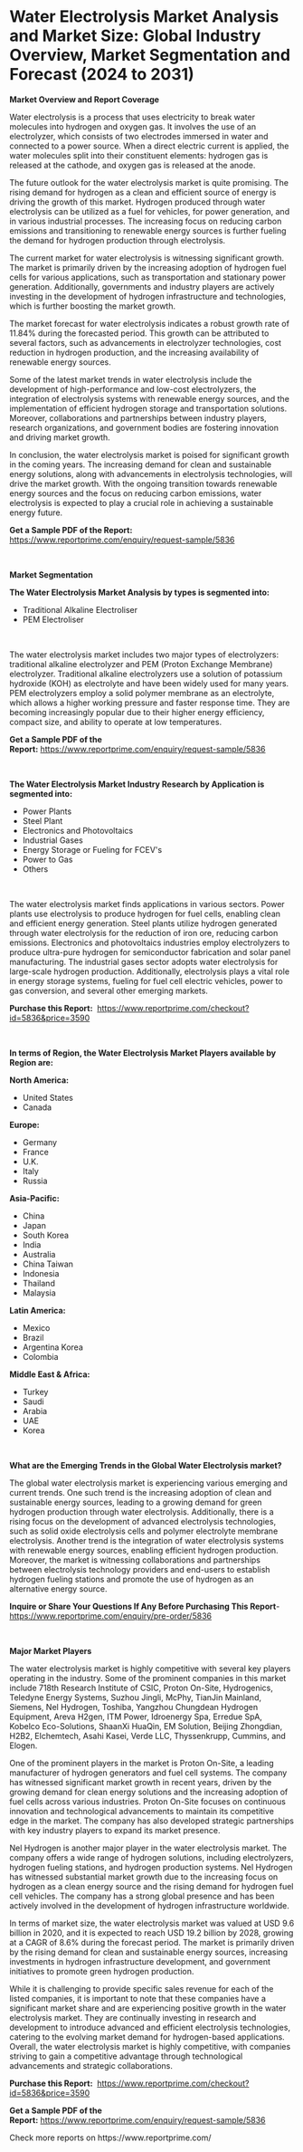 <p><h1>Water Electrolysis Market Analysis and Market Size: Global Industry Overview, Market Segmentation and Forecast (2024 to 2031)</h1></p><p><strong>Market Overview and Report Coverage</strong></p>
<p><p>Water electrolysis is a process that uses electricity to break water molecules into hydrogen and oxygen gas. It involves the use of an electrolyzer, which consists of two electrodes immersed in water and connected to a power source. When a direct electric current is applied, the water molecules split into their constituent elements: hydrogen gas is released at the cathode, and oxygen gas is released at the anode.</p><p>The future outlook for the water electrolysis market is quite promising. The rising demand for hydrogen as a clean and efficient source of energy is driving the growth of this market. Hydrogen produced through water electrolysis can be utilized as a fuel for vehicles, for power generation, and in various industrial processes. The increasing focus on reducing carbon emissions and transitioning to renewable energy sources is further fueling the demand for hydrogen production through electrolysis.</p><p>The current market for water electrolysis is witnessing significant growth. The market is primarily driven by the increasing adoption of hydrogen fuel cells for various applications, such as transportation and stationary power generation. Additionally, governments and industry players are actively investing in the development of hydrogen infrastructure and technologies, which is further boosting the market growth.</p><p>The market forecast for water electrolysis indicates a robust growth rate of 11.84% during the forecasted period. This growth can be attributed to several factors, such as advancements in electrolyzer technologies, cost reduction in hydrogen production, and the increasing availability of renewable energy sources.</p><p>Some of the latest market trends in water electrolysis include the development of high-performance and low-cost electrolyzers, the integration of electrolysis systems with renewable energy sources, and the implementation of efficient hydrogen storage and transportation solutions. Moreover, collaborations and partnerships between industry players, research organizations, and government bodies are fostering innovation and driving market growth.</p><p>In conclusion, the water electrolysis market is poised for significant growth in the coming years. The increasing demand for clean and sustainable energy solutions, along with advancements in electrolysis technologies, will drive the market growth. With the ongoing transition towards renewable energy sources and the focus on reducing carbon emissions, water electrolysis is expected to play a crucial role in achieving a sustainable energy future.</p></p>
<p><strong>Get a Sample PDF of the Report:</strong> <a href="https://www.reportprime.com/enquiry/request-sample/5836">https://www.reportprime.com/enquiry/request-sample/5836</a></p>
<p>&nbsp;</p>
<p><strong>Market Segmentation</strong></p>
<p><strong>The Water Electrolysis Market Analysis by types is segmented into:</strong></p>
<p><ul><li>Traditional Alkaline Electroliser</li><li>PEM Electroliser</li></ul></p>
<p>&nbsp;</p>
<p><p>The water electrolysis market includes two major types of electrolyzers: traditional alkaline electrolyzer and PEM (Proton Exchange Membrane) electrolyzer. Traditional alkaline electrolyzers use a solution of potassium hydroxide (KOH) as electrolyte and have been widely used for many years. PEM electrolyzers employ a solid polymer membrane as an electrolyte, which allows a higher working pressure and faster response time. They are becoming increasingly popular due to their higher energy efficiency, compact size, and ability to operate at low temperatures.</p></p>
<p><strong>Get a Sample PDF of the Report:</strong>&nbsp;<a href="https://www.reportprime.com/enquiry/request-sample/5836">https://www.reportprime.com/enquiry/request-sample/5836</a></p>
<p>&nbsp;</p>
<p><strong>The Water Electrolysis Market Industry Research by Application is segmented into:</strong></p>
<p><ul><li>Power Plants</li><li>Steel Plant</li><li>Electronics and Photovoltaics</li><li>Industrial Gases</li><li>Energy Storage or Fueling for FCEV's</li><li>Power to Gas</li><li>Others</li></ul></p>
<p>&nbsp;</p>
<p><p>The water electrolysis market finds applications in various sectors. Power plants use electrolysis to produce hydrogen for fuel cells, enabling clean and efficient energy generation. Steel plants utilize hydrogen generated through water electrolysis for the reduction of iron ore, reducing carbon emissions. Electronics and photovoltaics industries employ electrolyzers to produce ultra-pure hydrogen for semiconductor fabrication and solar panel manufacturing. The industrial gases sector adopts water electrolysis for large-scale hydrogen production. Additionally, electrolysis plays a vital role in energy storage systems, fueling for fuel cell electric vehicles, power to gas conversion, and several other emerging markets.</p></p>
<p><strong>Purchase this Report:</strong>&nbsp; <a href="https://www.reportprime.com/checkout?id=5836&price=3590">https://www.reportprime.com/checkout?id=5836&price=3590</a></p>
<p>&nbsp;</p>
<p><strong>In terms of Region, the Water Electrolysis Market Players available by Region are:</strong></p>
<p>
    <p> <strong> North America: </strong>
        <ul>
            <li>United States</li>
            <li>Canada</li>
        </ul>
        </p> 
    <p> <strong> Europe: </strong>
        <ul>
            <li>Germany</li>
            <li>France</li>
            <li>U.K.</li>
            <li>Italy</li>
            <li>Russia</li>
        </ul>
        </p> 
    <p> <strong> Asia-Pacific: </strong>
        <ul>
            <li>China</li>
            <li>Japan</li>
            <li>South Korea</li>
            <li>India</li>
            <li>Australia</li>
            <li>China Taiwan</li>
            <li>Indonesia</li>
            <li>Thailand</li>
            <li>Malaysia</li>
        </ul>
        </p> 
    <p> <strong> Latin America: </strong>
        <ul>
            <li>Mexico</li>
            <li>Brazil</li>
            <li>Argentina Korea</li>
            <li>Colombia</li>
        </ul>
        </p> 
    <p> <strong> Middle East & Africa: </strong>
        <ul>
            <li>Turkey</li>
            <li>Saudi</li>
            <li>Arabia</li>
            <li>UAE</li>
            <li>Korea</li>
        </ul>
    </p>
    </p>
<p>&nbsp;</p>
<p><strong>What are the Emerging Trends in the Global Water Electrolysis market?</strong></p>
<p><p>The global water electrolysis market is experiencing various emerging and current trends. One such trend is the increasing adoption of clean and sustainable energy sources, leading to a growing demand for green hydrogen production through water electrolysis. Additionally, there is a rising focus on the development of advanced electrolysis technologies, such as solid oxide electrolysis cells and polymer electrolyte membrane electrolysis. Another trend is the integration of water electrolysis systems with renewable energy sources, enabling efficient hydrogen production. Moreover, the market is witnessing collaborations and partnerships between electrolysis technology providers and end-users to establish hydrogen fueling stations and promote the use of hydrogen as an alternative energy source.</p></p>
<p><strong>Inquire or Share Your Questions If Any Before Purchasing This Report</strong>- <a href="https://www.reportprime.com/enquiry/pre-order/5836">https://www.reportprime.com/enquiry/pre-order/5836</a></p>
<p>&nbsp;</p>
<p><strong>Major Market Players</strong></p>
<p><p>The water electrolysis market is highly competitive with several key players operating in the industry. Some of the prominent companies in this market include 718th Research Institute of CSIC, Proton On-Site, Hydrogenics, Teledyne Energy Systems, Suzhou Jingli, McPhy, TianJin Mainland, Siemens, Nel Hydrogen, Toshiba, Yangzhou Chungdean Hydrogen Equipment, Areva H2gen, ITM Power, Idroenergy Spa, Erredue SpA, Kobelco Eco-Solutions, ShaanXi HuaQin, EM Solution, Beijing Zhongdian, H2B2, Elchemtech, Asahi Kasei, Verde LLC, Thyssenkrupp, Cummins, and Elogen.</p><p>One of the prominent players in the market is Proton On-Site, a leading manufacturer of hydrogen generators and fuel cell systems. The company has witnessed significant market growth in recent years, driven by the growing demand for clean energy solutions and the increasing adoption of fuel cells across various industries. Proton On-Site focuses on continuous innovation and technological advancements to maintain its competitive edge in the market. The company has also developed strategic partnerships with key industry players to expand its market presence.</p><p>Nel Hydrogen is another major player in the water electrolysis market. The company offers a wide range of hydrogen solutions, including electrolyzers, hydrogen fueling stations, and hydrogen production systems. Nel Hydrogen has witnessed substantial market growth due to the increasing focus on hydrogen as a clean energy source and the rising demand for hydrogen fuel cell vehicles. The company has a strong global presence and has been actively involved in the development of hydrogen infrastructure worldwide.</p><p>In terms of market size, the water electrolysis market was valued at USD 9.6 billion in 2020, and it is expected to reach USD 19.2 billion by 2028, growing at a CAGR of 8.6% during the forecast period. The market is primarily driven by the rising demand for clean and sustainable energy sources, increasing investments in hydrogen infrastructure development, and government initiatives to promote green hydrogen production.</p><p>While it is challenging to provide specific sales revenue for each of the listed companies, it is important to note that these companies have a significant market share and are experiencing positive growth in the water electrolysis market. They are continually investing in research and development to introduce advanced and efficient electrolysis technologies, catering to the evolving market demand for hydrogen-based applications. Overall, the water electrolysis market is highly competitive, with companies striving to gain a competitive advantage through technological advancements and strategic collaborations.</p></p>
<p><strong>Purchase this Report:</strong>&nbsp;&nbsp;<a href="https://www.reportprime.com/checkout?id=5836&price=3590">https://www.reportprime.com/checkout?id=5836&price=3590</a></p>
<p></p>
<p><strong>Get a Sample PDF of the Report:</strong>&nbsp;<a href="https://www.reportprime.com/enquiry/request-sample/5836">https://www.reportprime.com/enquiry/request-sample/5836</a></p>
<p>Check more reports on https://www.reportprime.com/</p>